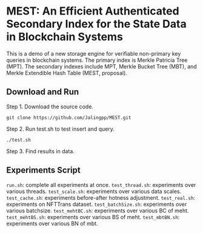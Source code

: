 # MEST: An Efficient Authenticated Secondary Index for the State Data in Blockchain Systems

This is a demo of a new storage engine for verifiable non-primary key queries in blockchain systems. The primary index is Merkle Patricia Tree (MPT). The secondary indexes include MPT, Merkle Bucket Tree (MBT), and Merkle Extendible Hash Table (MEST, proposal).

## Download and Run

Step 1. Download the source code.

`git clone https://github.com/Jalingpp/MEST.git`

Step 2. Run test.sh to test insert and query.

`./test.sh`

Step 3. Find results in data.

## Experiments Script

`run.sh`: complete all experiments at once.
`test_thread.sh`: experiments over various threads.
`test_scale.sh`: experiments over various data scales.
`test_cache.sh`: experiments before-after hotness adjustment.
`test_real.sh`: experiments on NFTTrans dataset.
`test_batchSize.sh`: experiments over various batchsize.
`test_mehtBC.sh`: experiments over various BC of meht.
`test_mehtBS.sh`: experiments over various BS of meht.
`test_mbtBN.sh`: experiments over various BN of mbt.